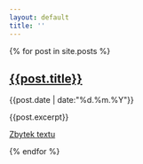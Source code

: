 ```yaml
---
layout: default
title: ''
---
```

{% for post in site.posts %}
<article>
  <h2><a href="{{post.url}}">{{post.title}}</a></h2>
  <p>
    {{post.date | date:"%d.%m.%Y"}}
  </p>
  <p>
    {{post.excerpt}}
  </p>
  <p>
    <a href="{{post.url}}">Zbytek textu</a>
  </p>

</article>
{% endfor %}
